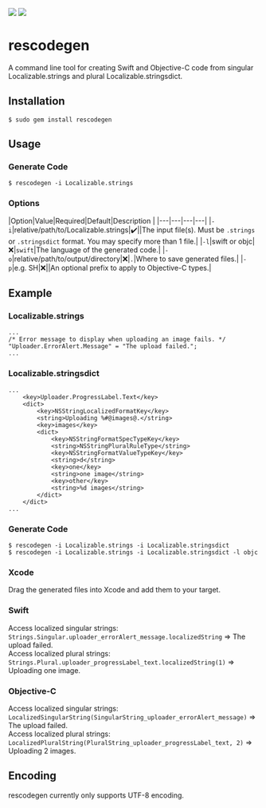 <a href="https://codeclimate.com/github/seanhenry/rescodegen/coverage"><img src="https://codeclimate.com/github/seanhenry/rescodegen/badges/coverage.svg" /></a>
<a href="https://codeclimate.com/github/seanhenry/rescodegen"><img src="https://codeclimate.com/github/seanhenry/rescodegen/badges/gpa.svg" /></a>
# rescodegen
A command line tool for creating Swift and Objective-C code from singular Localizable.strings and plural Localizable.stringsdict.
## Installation
`$ sudo gem install rescodegen`

## Usage
### Generate Code
`$ rescodegen -i Localizable.strings`
### Options

|Option|Value|Required|Default|Description   |
|---|---|---|---|
|`-i`|relative/path/to/Localizable.strings|✔️||The input file(s). Must be `.strings` or `.stringsdict` format. You may specify more than 1 file.|
|`-l`|swift or objc|❌|`swift`|The language of the generated code.|
|`-o`|relative/path/to/output/directory|❌|`.`|Where to save generated files.|
|`-p`|e.g. SH|❌||An optional prefix to apply to Objective-C types.|
## Example
### Localizable.strings  

```
...
/* Error message to display when uploading an image fails. */
"Uploader.ErrorAlert.Message" = "The upload failed.";
...
```
### Localizable.stringsdict  

```
...
    <key>Uploader.ProgressLabel.Text</key>
	<dict>
		<key>NSStringLocalizedFormatKey</key>
		<string>Uploading %#@images@.</string>
		<key>images</key>
		<dict>
			<key>NSStringFormatSpecTypeKey</key>
			<string>NSStringPluralRuleType</string>
			<key>NSStringFormatValueTypeKey</key>
            <string>d</string>
            <key>one</key>
            <string>one image</string>
			<key>other</key>
			<string>%d images</string>
		</dict>
	</dict>
...
```
### Generate Code

```
$ rescodegen -i Localizable.strings -i Localizable.stringsdict
$ rescodegen -i Localizable.strings -i Localizable.stringsdict -l objc
```
### Xcode
Drag the generated files into Xcode and add them to your target.
### Swift
Access localized singular strings:  
`Strings.Singular.uploader_errorAlert_message.localizedString` => The upload failed.  
Access localized plural strings:  
`Strings.Plural.uploader_progressLabel_text.localizedString(1)` => Uploading one image.  
### Objective-C
Access localized singular strings:  
`LocalizedSingularString(SingularString_uploader_errorAlert_message)` => The upload failed.  
Access localized plural strings:    
`LocalizedPluralString(PluralString_uploader_progressLabel_text, 2)` => Uploading 2 images. 
## Encoding
rescodegen currently only supports UTF-8 encoding. 
